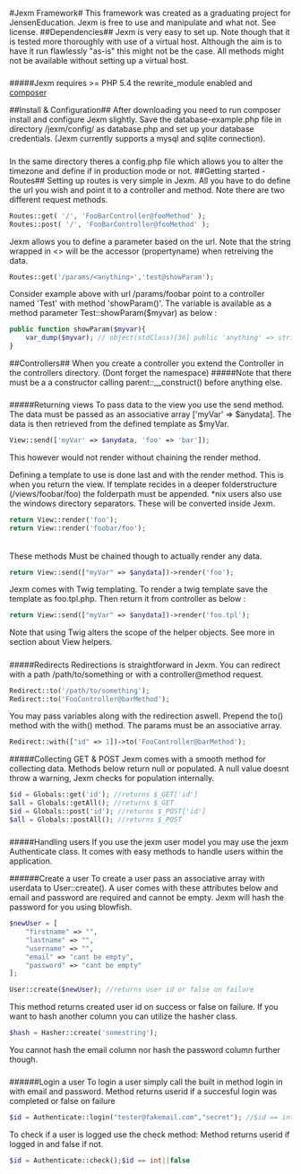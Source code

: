 #Jexm Framework#
This framework was created as a graduating project for JensenEducation. Jexm is free to use and manipulate and what not. See license.
##Dependencies##
Jexm is very easy to set up. Note though that it is tested more thoroughly 
with use of a virtual host. Although the aim is to have it run flawlessly "as-is" this might not be the case. All methods might not be available without setting up a virtual host.
#####
#####Jexm requires >= PHP 5.4 the rewrite_module enabled and [composer](https://getcomposer.org/)


##Install & Configuration##
After downloading you need to run composer install and configure Jexm slightly. 
Save the database-example.php file in directory /jexm/config/ as database.php and set up your database credentials. 
(Jexm currently supports a mysql and sqlite connection).
#####
In the same directory theres a config.php file which allows you to alter the timezone and define if in production mode or not.
##Getting started - Routes##
Setting up routes is very simple in Jexm. All you have to do define the url you wish and point it to a controller and method. 
Note there are two different request methods.

```php
Routes::get( '/', 'FooBarController@fooMethod' );
Routes::post( '/', 'FooBarController@fooMethod' );
```

Jexm allows you to define a parameter based on the url. 
Note that the string wrapped in <> will be the accessor (propertyname) when retreiving the data. 

```php
Routes::get('/params/<anything>','test@showParam');
```
Consider example above with url /params/foobar point to a controller named 'Test' with method 'showParam()'. 
The variable is available as a method parameter Test::showParam($myvar) as below :

```php 
public function showParam($myvar){
	var_dump($myvar); // object(stdClass)[36] public 'anything' => string 'foobar' (length=6)
}
``` 

##Controllers##
When you create a controller you extend the Controller in the controllers directory. (Dont forget the namespace)
#####Note that there must be a a constructor calling parent::__construct() before anything else.
#####
#####Returning views
To pass data to the view you use the send method. 
The data must be passed as an associative array ['myVar' => $anydata]. 
The data is then retrieved from the defined template as $myVar.

```php
View::send(['myVar' => $anydata, 'foo' => 'bar']);
```
This however would not render without chaining the render method.

Defining a template to use is done last and with the render method. This is when you return the view. 
If template recides in a deeper folderstructure (/views/foobar/foo) the folderpath must be appended. 
*nix users also use the windows directory separators. These will be converted inside Jexm.

```php
return View::render('foo');
return View::render('foobar/foo');
```
######
These methods Must be chained though to actually render any data.
```php
return View::send(["myVar" => $anydata])->render('foo');
```
Jexm comes with Twig templating. To render a twig template save the template as foo.tpl.php. 
Then return it from controller as below : 

```php
return View::send(["myVar" => $anydata])->render('foo.tpl');
```
Note that using Twig alters the scope of the helper objects. 
See more in section about View helpers.
#####
#####Redirects
Redirections is straightforward in Jexm. 
You can redirect with a path /path/to/something or with a controller@method request.

```php
Redirect::to('/path/to/something');
Redirect::to('FooController@barMethod');
```

You may pass variables along with the redirection aswell. 
Prepend the to() method with the with() method. The params must be an associative array.

```php
Redirect::with(["id" => 1])->to('FooController@barMethod');
```

#####Collecting GET & POST
Jexm comes with a smooth method for collecting data.
Methods below return null or populated. A null value doesnt throw a warning, Jexm checks for population internally.
```php
$id = Globals::get('id'); //returns $_GET['id']
$all = Globals::getAll(); //returns $_GET
$id = Globals::post('id'); //returns $_POST['id']
$all = Globals::postAll(); //returns $_POST
```


#####
#####Handling users
If you use the jexm user model you may use the jexm Authenticate class.
It comes with easy methods to handle users within the application.

######Create a user
To create a user pass an associative array with userdata to User::create().
A user comes with these attributes below and email and password are required and cannot be empty.
Jexm will hash the password for you using blowfish.
```php
$newUser = [
	"firstname" => "", 
	"lastname" => "",
	"username" => "", 
	"email" => "cant be empty", 
	"password" => "cant be empty"
];

User::create($newUser); //returns user id or false on failure
```
This method returns created user id on success or false on failure.
If you want to hash another column you can utilize the hasher class.
```php
$hash = Hasher::create('somestring');
```
You cannot hash the email column nor hash the password column further though.
#####
######Login a user
To login a user simply call the built in method login in with email and password.
Method returns userid if a succesful login was completed or false on failure
```php
$id = Authenticate::login("tester@fakemail.com","secret"); //$id == int||false 
```
To check if a user is logged use the check method: 
Method returns userid if logged in and false if not.
```php
$id = Authenticate::check();$id == int||false 
```
#####


